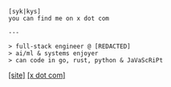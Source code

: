 ```
[syk|kys]
you can find me on x dot com

---

> full-stack engineer @ [REDACTED]
> ai/ml & systems enjoyer
> can code in go, rust, python & JaVaScRiPt
```
[[site]](https://0x-kys.pages.dev/) [[x dot com]](https://x.com/0x_kys)
